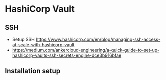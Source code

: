 # HashiCorp Vault

## SSH
- Setup SSH <https://www.hashicorp.com/en/blog/managing-ssh-access-at-scale-with-hashicorp-vault>
- <https://medium.com/ankercloud-engineering/a-quick-guide-to-set-up-hashicorp-vaults-ssh-secrets-engine-dce3b916bfae>


## Installation setup
<!-- - Used installation steps from: [Raspberry Pi installation](https://techfrontier.me.uk/post/vault-on-a-pi/)
- Updated Systemd with steps from: [medium article](https://medium.com/ankercloud-engineering/a-quick-guide-to-set-up-hashicorp-vaults-ssh-secrets-engine-dce3b916bfae) -->
<!-- - Used installation steps from: [Raspberry Pi installation](https://techfrontier.me.uk/post/vault-on-a-pi/)

## SSH Setup
<!-- To set up SSH access using HashiCorp Vault, begin by enabling the SSH secrets engine and generating a Certificate Authority (CA) key pair. This is done by running vault secrets enable -path=ssh-client-signer ssh and then vault write ssh-client-signer/config/ca generate_signing_key=true to create the CA, which will output the public key needed for host configuration.
 The CA's public key must be placed on the target hosts in a file, such as /etc/ssh/trusted-user-ca-keys.pem, and the SSH daemon must be configured to trust this key by adding TrustedUserCAKeys /etc/ssh/trusted-user-ca-keys.pem to the /etc/ssh/sshd_config file.

Next, configure the SSH daemon to use certificate authentication by setting AuthorizedPrincipalsFile /etc/ssh/auth_principals/%u in the sshd_config file, which allows the system to verify the principal names listed in the signed certificates.
 The AuthorizedPrincipalsFile is crucial because the principal in the signed SSH certificate must match a name listed in the file corresponding to the user's account.
 After updating the configuration, restart the SSH service with sudo service sshd restart to apply the changes.

Roles must be created in Vault to define the parameters for signing SSH client certificates. These roles specify allowed principals, user restrictions, and validity periods. For example, a role for a team can be created with vault write ssh/roles/team-a-role valid_principals=team-a.
 The user's SSH public key is then submitted to Vault for signing using a command like vault write -field=signed_key ssh-client-signer/sign/team-a-role public_key=@$HOME/.ssh/bob-key.pub valid_principals=team-a > ~/.ssh/bob-signed-key.pub.
 This command returns a signed certificate that includes the specified principal.

Finally, the user can connect to the target host using the signed certificate and their private key with the command ssh -i ~/.ssh/bob-signed-key.pub -i ~/.ssh/bob-key appadmin@server.
 The connection will succeed only if the principal in the certificate matches the one listed in the AuthorizedPrincipalsFile for the target user account.
 This process ensures that SSH access is managed securely and at scale, with access controlled by Vault policies and certificate validity -->